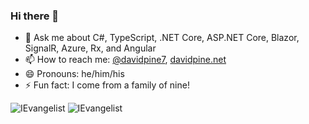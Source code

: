 ### Hi there 👋

- 💬 Ask me about C#, TypeScript, .NET Core, ASP.NET Core, Blazor, SignalR, Azure, Rx, and Angular
- 📫 How to reach me: [@davidpine7](https://twitter.com/davidpine7), [davidpine.net](https://davidpine.net/)
- 😄 Pronouns: he/him/his
- ⚡ Fun fact: I come from a family of nine!

<img src="https://github-readme-stats.vercel.app/api?username=IEvangelist&show_icons=true&theme=dark" alt="IEvangelist" />
<img src="https://github-readme-stats.vercel.app/api/top-langs/?username=IEvangelist&theme=dark&layout=compact&hide=html,javascript&langs_count=6" alt="IEvangelist" />

